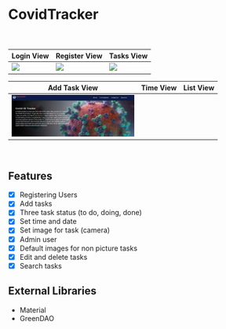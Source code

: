 # CovidTracker
### 

<br>

| Login View | Register View | Tasks View |
|--|--|--|
| <img src="D:\DBIT\Third Year\Sem 5\Projects\Tecknek\CovidTracker\img1.png" width=250px> | <img src="D:\DBIT\Third Year\Sem 5\Projects\Tecknek\CovidTracker\img2.png" width=250px> | <img src="http://uupload.ir/files/flfm_screenshot_1576840885.png" width=250px> |


| Add Task View | Time View | List View |
|--|--|--|
| <img src="img1.png" width=250px> | 
<br>

 ## Features
 - [x] Registering Users
 - [x] Add tasks
 - [x] Three task status (to do, doing, done)
 - [x] Set time and date
 - [x] Set image for task (camera)
 - [x] Admin user
 - [x] Default images for non picture tasks
 - [x] Edit and delete tasks
 - [x] Search tasks
 ## External Libraries
 - Material
 - GreenDAO

 
